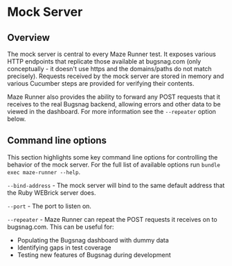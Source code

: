# Mock Server

## Overview

The mock server is central to every Maze Runner test.  It exposes various HTTP endpoints that replicate those available
at bugsnag.com (only conceptually - it doesn't use https and the domains/paths do not match precisely).  Requests
received by the mock server are stored in memory and various Cucumber steps are provided for verifying their contents.

Maze Runner also provides the ability to forward any POST requests that it receives to the real Bugsnag backend, 
allowing errors and other data to be viewed in the dashboard.  For more information see the `--repeater` option below.

## Command line options

This section highlights some key command line options for controlling the behavior of the mock server.  For the full 
list of available options run `bundle exec maze-runner --help`.

`--bind-address` - The mock server will bind to the same default address that the Ruby WEBrick server does.

`--port` - The port to listen on.

`--repeater` - Maze Runner can repeat the POST requests it receives on to bugsnag.com.  This can be useful for:
  - Populating the Bugsnag dashboard with dummy data
  - Identifying gaps in test coverage
  - Testing new features of Bugsnag during development

